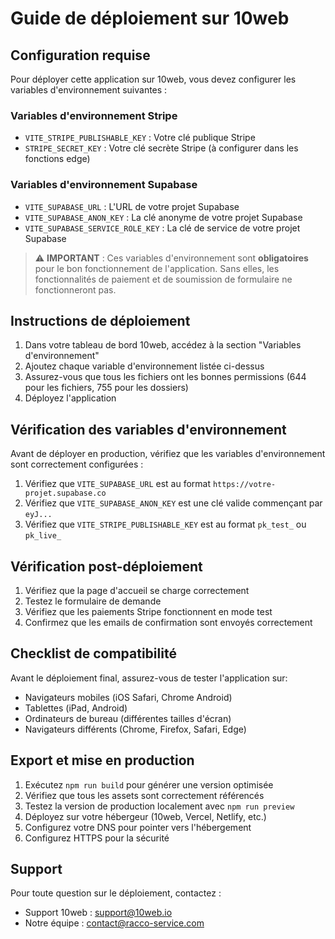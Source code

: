 
# Guide de déploiement sur 10web

## Configuration requise

Pour déployer cette application sur 10web, vous devez configurer les variables d'environnement suivantes :

### Variables d'environnement Stripe
- `VITE_STRIPE_PUBLISHABLE_KEY` : Votre clé publique Stripe
- `STRIPE_SECRET_KEY` : Votre clé secrète Stripe (à configurer dans les fonctions edge)

### Variables d'environnement Supabase
- `VITE_SUPABASE_URL` : L'URL de votre projet Supabase
- `VITE_SUPABASE_ANON_KEY` : La clé anonyme de votre projet Supabase
- `VITE_SUPABASE_SERVICE_ROLE_KEY` : La clé de service de votre projet Supabase

> ⚠️ **IMPORTANT** : Ces variables d'environnement sont **obligatoires** pour le bon fonctionnement de l'application. Sans elles, les fonctionnalités de paiement et de soumission de formulaire ne fonctionneront pas.

## Instructions de déploiement

1. Dans votre tableau de bord 10web, accédez à la section "Variables d'environnement"
2. Ajoutez chaque variable d'environnement listée ci-dessus
3. Assurez-vous que tous les fichiers ont les bonnes permissions (644 pour les fichiers, 755 pour les dossiers)
4. Déployez l'application

## Vérification des variables d'environnement

Avant de déployer en production, vérifiez que les variables d'environnement sont correctement configurées :

1. Vérifiez que `VITE_SUPABASE_URL` est au format `https://votre-projet.supabase.co`
2. Vérifiez que `VITE_SUPABASE_ANON_KEY` est une clé valide commençant par `eyJ...`
3. Vérifiez que `VITE_STRIPE_PUBLISHABLE_KEY` est au format `pk_test_` ou `pk_live_`

## Vérification post-déploiement

1. Vérifiez que la page d'accueil se charge correctement
2. Testez le formulaire de demande
3. Vérifiez que les paiements Stripe fonctionnent en mode test
4. Confirmez que les emails de confirmation sont envoyés correctement

## Checklist de compatibilité

Avant le déploiement final, assurez-vous de tester l'application sur:
- Navigateurs mobiles (iOS Safari, Chrome Android)
- Tablettes (iPad, Android)
- Ordinateurs de bureau (différentes tailles d'écran)
- Navigateurs différents (Chrome, Firefox, Safari, Edge)

## Export et mise en production

1. Exécutez `npm run build` pour générer une version optimisée
2. Vérifiez que tous les assets sont correctement référencés
3. Testez la version de production localement avec `npm run preview`
4. Déployez sur votre hébergeur (10web, Vercel, Netlify, etc.)
5. Configurez votre DNS pour pointer vers l'hébergement
6. Configurez HTTPS pour la sécurité

## Support

Pour toute question sur le déploiement, contactez :
- Support 10web : support@10web.io
- Notre équipe : contact@racco-service.com

